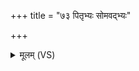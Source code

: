 +++
title = "७३ पितृभ्यः सोमवद्भ्यः"

+++
<details><summary>मूलम् (VS)</summary>

पि॒तृभ्यः॒सोम॑वद्भ्यः स्व॒धा नमः॑ ॥
</details>